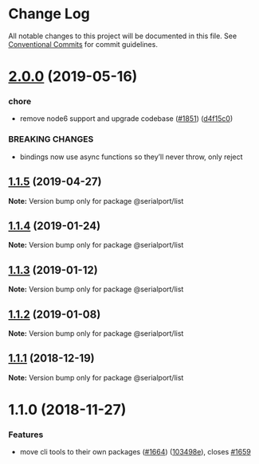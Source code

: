 # Change Log

All notable changes to this project will be documented in this file.
See [Conventional Commits](https://conventionalcommits.org) for commit guidelines.

# [2.0.0](https://github.com/node-serialport/node-serialport/compare/@serialport/list@1.1.5...@serialport/list@2.0.0) (2019-05-16)


### chore

* remove node6 support and upgrade codebase ([#1851](https://github.com/node-serialport/node-serialport/issues/1851)) ([d4f15c0](https://github.com/node-serialport/node-serialport/commit/d4f15c0))


### BREAKING CHANGES

* bindings now use async functions so they’ll never throw, only reject





## [1.1.5](https://github.com/node-serialport/node-serialport/compare/@serialport/list@1.1.4...@serialport/list@1.1.5) (2019-04-27)

**Note:** Version bump only for package @serialport/list





## [1.1.4](https://github.com/node-serialport/node-serialport/compare/@serialport/list@1.1.3...@serialport/list@1.1.4) (2019-01-24)

**Note:** Version bump only for package @serialport/list





## [1.1.3](https://github.com/node-serialport/node-serialport/compare/@serialport/list@1.1.2...@serialport/list@1.1.3) (2019-01-12)

**Note:** Version bump only for package @serialport/list





## [1.1.2](https://github.com/node-serialport/node-serialport/compare/@serialport/list@1.1.1...@serialport/list@1.1.2) (2019-01-08)

**Note:** Version bump only for package @serialport/list





## [1.1.1](https://github.com/node-serialport/node-serialport/compare/@serialport/list@1.1.0...@serialport/list@1.1.1) (2018-12-19)

**Note:** Version bump only for package @serialport/list





# 1.1.0 (2018-11-27)


### Features

* move cli tools to their own packages ([#1664](https://github.com/node-serialport/node-serialport/issues/1664)) ([103498e](https://github.com/node-serialport/node-serialport/commit/103498e)), closes [#1659](https://github.com/node-serialport/node-serialport/issues/1659)
